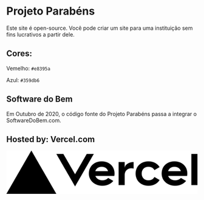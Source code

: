 # Projeto Parabéns

Este site é open-source. Você pode criar um site para uma instituição sem fins lucrativos a partir dele.

## Cores:

Vemelho: `#e8395a`

Azul: `#359db6`

## Software do Bem

Em Outubro de 2020, o código fonte do Projeto Parabéns passa a integrar o SoftwareDoBem.com.

## Hosted by: Vercel.com

![Vercel](./public/vercel.svg)
